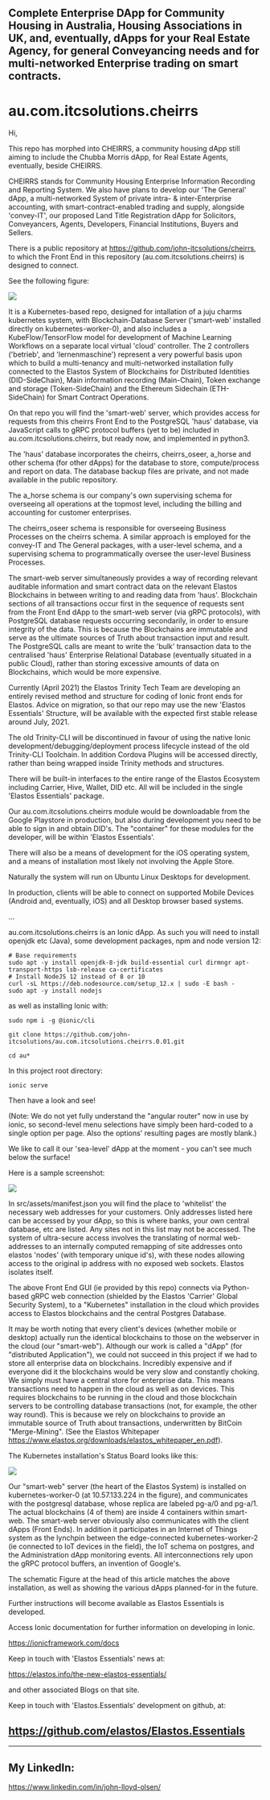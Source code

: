 ## Complete Enterprise DApp for Community Housing in Australia, Housing Associations in UK, and, eventually, dApps for your Real Estate Agency, for general Conveyancing needs and for multi-networked Enterprise trading on smart contracts.

# au.com.itcsolutions.cheirrs

Hi, 

This repo has morphed into CHEIRRS, a community housing dApp still aiming to include the Chubba Morris dApp, for Real Estate Agents, eventually, beside CHEIRRS.

CHEIRRS stands for Community Housing Enterprise Information Recording and Reporting System. We also have plans to develop our 'The General' dApp, a multi-networked System of private intra- & inter-Enterprise accounting, with smart-contract-enabled trading and supply, alongside 'convey-IT', our proposed Land Title Registration dApp for Solicitors, Conveyancers, Agents, Developers, Financial Institutions, Buyers and Sellers. 

There is a public repository at https://github.com/john-itcsolutions/cheirrs, to which the Front End in this repository (au.com.itcsolutions.cheirrs) is designed to connect.

See the following figure:

<img src="./kubernetesinstallation-07-07-2021-1.png">

It is a Kubernetes-based repo, designed for intallation of a juju charms kubernetes system, with Blockchain-Database Server ('smart-web' installed directly on kubernetes-worker-0), and also includes a KubeFlow/TensorFlow model for development of Machine Learning Workflows on a separate local virtual 'cloud' controller. The 2 controllers ('betrieb', and 'lernenmaschine') represent a very powerful basis upon which to build a multi-tenancy and multi-networked installation fully connected to the Elastos System of Blockchains for Distributed Identities (DID-SideChain), Main information recording (Main-Chain), Token exchange and storage (Token-SideChain) and the Ethereum Sidechain (ETH-SideChain) for Smart Contract Operations.

On that repo you will find the 'smart-web' server, which provides access for requests from this cheirrs Front End to the PostgreSQL 'haus' database, via JavaScript calls to gRPC protocol buffers (yet to be) included in au.com.itcsolutions.cheirrs, but ready now, and implemented in python3.

The 'haus' database incorporates the cheirrs, cheirrs_oseer, a_horse and other schema (for other dApps) for the database to store, compute/process and report on data. The database backup files are private, and not made available in the public repository.

The a_horse schema is our company's own supervising schema for overseeing all operations at the topmost level, including the billing and accounting for customer enterprises.

The cheirrs_oseer schema is responsible for overseeing Business Processes on the cheirrs schema. A similar approach is employed for the convey-IT and The General packages, with a user-level schema, and a supervising schema to programmatically oversee the user-level Business Processes.

The smart-web server simultaneously provides a way of recording relevant auditable information and smart contract data on the relevant Elastos Blockchains in between writing to and reading data from 'haus'. Blockchain sections of all transactions occur first in the sequence of requests sent from the Front End dApp to the smart-web server (via gRPC protocols), with PostgreSQL database requests occurring secondarily, in order to ensure integrity of the data. This is because the Blockchains are immutable and serve as the ultimate sources of Truth about transaction input and result. The PostgreSQL calls are meant to write the 'bulk' transaction data to the centralised 'haus' Enterprise Relational Database (eventually situated in a public Cloud), rather than storing excessive amounts of data on Blockchains, which would be more expensive.

Currently (April 2021) the Elastos Trinity Tech Team are developing an entirely revised method and structure for coding of Ionic front ends for Elastos. Advice on migration, so that our repo may use the new 'Elastos Essentials' Structure, will be available with the expected first stable release around July, 2021.

The old Trinity-CLI will be discontinued in favour of using the native Ionic development/debugging/deployment process lifecycle instead of the old Trinity-CLI Toolchain. In addition Cordova Plugins will be accessed directly, rather than being wrapped inside Trinity methods and structures.

There will be built-in interfaces to the entire range of the Elastos Ecosystem including Carrier, Hive, Wallet, DID etc. All will be included in the single 'Elastos Essentials' package.

Our au.com.itcsolutions.cheirrs module would be downloadable from the Google Playstore in production, but also during development you need to be able to sign in and obtain DID's. The "container" for these modules for the developer, will be within 'Elastos Essentials'.

There will also be a means of development for the iOS operating system, and a means of installation most likely not involving the Apple Store.

Naturally the system will run on Ubuntu Linux Desktops for development.

In production, clients will be able to connect on supported Mobile Devices (Android and, eventually, iOS) and all Desktop browser based systems.

...

au.com.itcsolutions.cheirrs is an Ionic dApp. As such you will need to install openjdk etc (Java), some development packages, npm and node version 12:
```
# Base requirements 
sudo apt -y install openjdk-8-jdk build-essential curl dirmngr apt-transport-https lsb-release ca-certificates
# Install NodeJS 12 instead of 8 or 10
curl -sL https://deb.nodesource.com/setup_12.x | sudo -E bash -
sudo apt -y install nodejs
```

as well as installing Ionic with:

`sudo npm i -g @ionic/cli`

`git clone https://github.com/john-itcsolutions/au.com.itcsolutions.cheirrs.0.01.git`

`cd au*`

In this project root directory:

`ionic serve`

Then have a look and see!

(Note: We do not yet fully understand the "angular router" now in use by ionic, so second-level menu selections have simply been hard-coded to a single option per page. Also the options' resulting pages are mostly blank.)

We like to call it our 'sea-level' dApp at the moment - you can't see much below the surface!

Here is a sample screenshot:

<img src="./Screenshot from 2021-06-17 18-11-23.png">

In src/assets/manifest.json you will find the place to 'whitelist' the necessary web addresses for your customers. Only addresses listed here can be accessed by your dApp, so this is where banks, your own central database, etc are listed. Any sites not in this list may not be accessed. The system of ultra-secure access involves the translating of normal web-addresses to an internally computed remapping of site addresses onto elastos 'nodes' (with temporary unique id's), with these nodes allowing access to the original ip address with no exposed web sockets. Elastos isolates itself.

The above Front End GUI (ie provided by this repo) connects via Python-based gRPC web connection (shielded by the Elastos 'Carrier' Global Security System), to a "Kubernetes" installation in the cloud which provides access to Elastos blockchains and the central Postgres Database.

It may be worth noting that every client's devices (whether mobile or desktop) actually run the identical blockchains to those on the webserver in the cloud (our "smart-web"). Although our work is called a "dApp" (for "distributed Application"), we could not succeed in this project if we had to store all enterprise data on blockchains. Incredibly expensive and if everyone did it the blockchains would be very slow and constantly choking. We simply must have a central store for enterprise data. This means transactions need to happen in the cloud as well as on devices. This requires blockchains to be running in the cloud and those blockchain servers to be controlling database transactions (not, for example, the other way round). This is because we rely on blockchains to provide an immutable source of Truth about transactions, underwritten by BitCoin "Merge-Mining". (See the Elastos Whitepaper https://www.elastos.org/downloads/elastos_whitepaper_en.pdf).

The Kubernetes installation's Status Board looks like this:

<img src="./Screenshot from 2021-06-22 06-28-06.png">

Our "smart-web" server (the heart of the Elastos System) is installed on kubernetes-worker-0 (at 10.57.133.224 in the figure), and communicates with the postgresql database, whose replica are labeled pg-a/0 and pg-a/1. The actual blockchains (4 of them) are inside 4 containers within smart-web. The smart-web server obviously also communicates with the client dApps (Front Ends). In addition it participates in an Internet of Things system as the lynchpin between the edge-connected kubernetes-worker-2 (ie connected to IoT devices in the field), the IoT schema on postgres, and the Administration dApp monitoring events. All interconnections rely upon the gRPC protocol buffers, an invention of Google's.

The schematic Figure at the head of this article matches the above installation, as well as showing the various dApps planned-for in the future.

Further instructions will become available as Elastos Essentials is developed.

Access Ionic documentation for further information on developing in Ionic.

https://ionicframework.com/docs

Keep in touch with 'Elastos Essentials' news at:

https://elastos.info/the-new-elastos-essentials/

and other associated Blogs on that site.

Keep in touch with 'Elastos.Essentials' development on github, at:

## https://github.com/elastos/Elastos.Essentials

_____________________________________________________________________________________

## My LinkedIn:

https://www.linkedin.com/in/john-lloyd-olsen/




